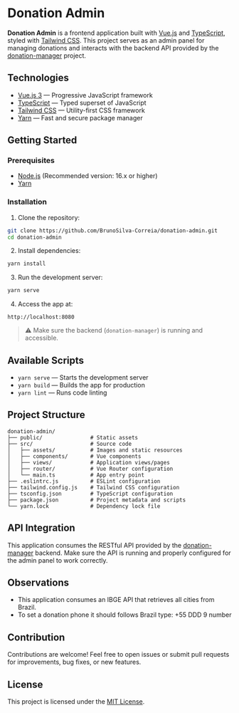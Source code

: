 # Donation Admin

**Donation Admin** is a frontend application built with [Vue.js](https://vuejs.org/) and [TypeScript](https://www.typescriptlang.org/), styled with [Tailwind CSS](https://tailwindcss.com/).
This project serves as an admin panel for managing donations and interacts with the backend API provided by the [donation-manager](https://github.com/BrunoSilva-Correia/donation-manager) project.

## Technologies

- [Vue.js 3](https://vuejs.org/) — Progressive JavaScript framework
- [TypeScript](https://www.typescriptlang.org/) — Typed superset of JavaScript
- [Tailwind CSS](https://tailwindcss.com/) — Utility-first CSS framework
- [Yarn](https://yarnpkg.com/) — Fast and secure package manager

## Getting Started

### Prerequisites

- [Node.js](https://nodejs.org/) (Recommended version: 16.x or higher)
- [Yarn](https://yarnpkg.com/)

### Installation

1. Clone the repository:

```bash
git clone https://github.com/BrunoSilva-Correia/donation-admin.git
cd donation-admin
```

2. Install dependencies:

```bash
yarn install
```

3. Run the development server:

```bash
yarn serve
```

4. Access the app at:

```
http://localhost:8080
```

> ⚠️ Make sure the backend (`donation-manager`) is running and accessible.

## Available Scripts

- `yarn serve` — Starts the development server
- `yarn build` — Builds the app for production
- `yarn lint` — Runs code linting

## Project Structure

```
donation-admin/
├── public/               # Static assets
├── src/                  # Source code
│   ├── assets/           # Images and static resources
│   ├── components/       # Vue components
│   ├── views/            # Application views/pages
│   ├── router/           # Vue Router configuration
│   └── main.ts           # App entry point
├── .eslintrc.js          # ESLint configuration
├── tailwind.config.js    # Tailwind CSS configuration
├── tsconfig.json         # TypeScript configuration
├── package.json          # Project metadata and scripts
└── yarn.lock             # Dependency lock file
```

## API Integration

This application consumes the RESTful API provided by the [donation-manager](https://github.com/BrunoSilva-Correia/donation-manager) backend.
Make sure the API is running and properly configured for the admin panel to work correctly.

## Observations

- This application consumes an IBGE API that retrieves all cities from Brazil. 
- To set a donation phone it should follows Brazil type: +55 DDD 9 number 

## Contribution

Contributions are welcome! Feel free to open issues or submit pull requests for improvements, bug fixes, or new features.

## License

This project is licensed under the [MIT License](LICENSE).
